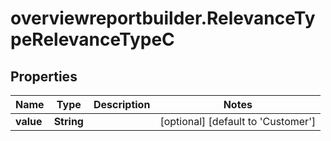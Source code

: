 # overviewreportbuilder.RelevanceTypeRelevanceTypeC

## Properties

Name | Type | Description | Notes
------------ | ------------- | ------------- | -------------
**value** | **String** |  | [optional] [default to &#39;Customer&#39;]


